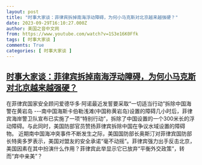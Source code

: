 ```yaml
---
layout: post
title: "时事大家谈：菲律宾拆掉南海浮动障碍，为何小马克斯对北京越来越强硬？"
date: 2023-09-29T16:10:27.000Z
author: 美国之音中文网
from: https://www.youtube.com/watch?v=1S3e16K0Ffk
tags: [ 时事大家谈 ]
comments: True
categories: [ 时事大家谈 ]
---
```

<!--1696003827000-->
[时事大家谈：菲律宾拆掉南海浮动障碍，为何小马克斯对北京越来越强硬？](https://www.youtube.com/watch?v=1S3e16K0Ffk)
------

<div>
在菲律宾国家安全顾问爱德华多·阿诺最近发誓要采取“一切适当行动”拆除中国海警在黄岩岛 ---南中国海斯卡伯勒浅滩(中国称黄岩岛)设置的障碍几小时后，菲律宾海岸警卫队宣布已实施了一项“特别行动”，拆除了中国设置的一个300米长的浮动障碍。与此同时，美国防部官员赞扬菲律宾拆除中国在争议水域设置的障碍物。 近期南中国海冲突事件不断发生之际，美国国防部长奥斯汀对菲律宾国防部长特奥多罗表示，美国对盟友的安全承诺“毫不动摇”。菲律宾强力出手反击北京，美国因素在其中扮演什么作用？菲律宾此举显示它已放弃“平衡外交政策”，转而“弃中亲美”？
</div>
